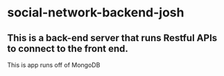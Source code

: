 # social-network-backend-josh

## This is a back-end server that runs Restful APIs to connect to the front end. 

This is app runs off of MongoDB
